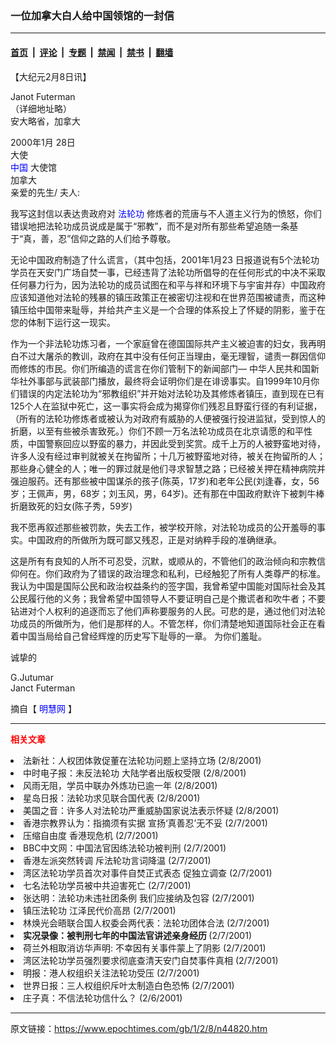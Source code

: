 ### 一位加拿大白人给中国领馆的一封信

---

#### [首页](../../../..?n44820) &nbsp;|&nbsp; [评论](../../../../../epoch-comment?n44820) &nbsp;|&nbsp; [专题](../../../../../epoch-special?n44820) &nbsp;|&nbsp; [禁闻](../../../../../epoch-news?n44820) &nbsp;|&nbsp; [禁书](../../../../../books?n44820) &nbsp;|&nbsp; [翻墙](https://github.com/gfw-breaker/nogfw/blob/master/README.md?n44820)


<div class="post_content" id="artbody" itemprop="articleBody">
 <!-- article content begin -->
 <p>
  【大纪元2月8日讯】
 </p>
 <p>
  Janot Futerman
  <br/>
  （详细地址略）
  <br/>
  安大略省，加拿大
 </p>
 <p>
  2000年1月 28日
  <br/>
  大使
  <br/>
  <ok href="http://www3.epochtimes.com/news/epochnews/main/2.html">
   <font color="blue">
    中国
   </font>
  </ok>
  大使馆
  <br/>
  加拿大
  <br/>
  亲爱的先生/ 夫人:
 </p>
 <p>
  我写这封信以表达贵政府对
  <ok href="http://falundafa.org">
   <font color="blue">
    法轮功
   </font>
  </ok>
  修炼者的荒唐与不人道主义行为的愤怒，你们错误地把法轮功成员说成是属于“邪教”，而不是对所有那些希望追随一条基于“真，善，忍”信仰之路的人们给予尊敬。
 </p>
 <p>
  无论中国政府制造了什么谎言，（其中包括，2001年1月23 日报道说有5个法轮功学员在天安门广场自焚一事，已经违背了法轮功所倡导的在任何形式的中决不采取任何暴力行为，因为法轮功的成员试图在和平与祥和环境下与宇宙并存）中国政府应该知道他对法轮的残暴的镇压政策正在被密切注视和在世界范围被谴责，而这种镇压给中国带来耻辱，并给共产主义是一个合理的体系投上了怀疑的阴影，鉴于在您的体制下运行这一现实。
 </p>
 <p>
  作为一个非法轮功炼习者，一个家庭曾在德国国际共产主义被迫害的妇女，我再明白不过大屠杀的教训，政府在其中没有任何正当理由，毫无理智，谴责一群因信仰而修炼的市民。你们所编造的谎言在你们管制下的新闻部门— 中华人民共和国新华社外事部与武装部门播放，最终将会证明你们是在诽谤事实。自1999年10月你们错误的内定法轮功为“邪教组织”并开始对法轮功及其修炼者镇压，直到现在已有125个人在监狱中死亡，这一事实将会成为揭穿你们残忍且野蛮行径的有利证据，（所有的法轮功修炼者或被认为对政府有威胁的人便被强行投进监狱，受到惊人的折磨，以至有些被杀害致死。）你们不顾一万名法轮功成员在北京请愿的和平性质，中国警察回应以野蛮的暴力，并因此受到奖赏。成千上万的人被野蛮地对待，许多人没有经过审判就被关在拘留所；十几万被野蛮地对待，被关在拘留所的人；那些身心健全的人；唯一的罪过就是他们寻求智慧之路；已经被关押在精神病院并强迫服药。还有那些被中国谋杀的孩子(陈英，17岁)和老年公民(刘逢春，女，56岁；王佩声，男，68岁；刘玉风，男，64岁)。还有那在中国政府默许下被刺牛棒折磨致死的妇女(陈子秀，59岁)
 </p>
 <p>
  我不愿再叙述那些被罚款，失去工作，被学校开除，对法轮功成员的公开羞辱的事实。中国政府的所做所为既可鄙又残忍，正是对纳粹手段的准确继承。
 </p>
 <p>
  这是所有有良知的人所不可忍受，沉默，或顺从的，不管他们的政治倾向和宗教信仰何在。你们政府为了错误的政治理念和私利，已经触犯了所有人类尊严的标准。我认为中国是国际公民和政治权益条约的签字国，我曾希望中国能对国际社会及其公民履行他的义务；我曾希望中国领导人不要证明自己是个撒谎者和吹牛者；不要钻进对个人权利的追逐而忘了他们声称要服务的人民。可悲的是，通过他们对法轮功成员的所做所为，他们是那样的人。不管怎样，你们清楚地知道国际社会正在看着中国当局给自己曾经辉煌的历史写下耻辱的一章。 为你们羞耻。
 </p>
 <p>
  诚挚的
 </p>
 <p>
  G.Jutumar
  <br/>
  Janct Futerman
 </p>
 <p>
  摘自【
  <ok href="http://minghui.ca">
   <font color="blue">
    明慧网
   </font>
  </ok>
  】
 </p>
 <hr/>
 <p>
  <b>
   <font color="red">
    相关文章
   </font>
  </b>
  <br/>
 </p>
 <li>
  <ok href="http://epochtimes.com/news/epochnews/newscontent.asp?ID=44781" target="_blank">
   法新社：人权团体敦促董在法轮功问题上坚持立场
  </ok>
  (2/8/2001)
  <li>
   <ok href="http://epochtimes.com/news/epochnews/newscontent.asp?ID=44792" target="_blank">
    中时电子报：未反法轮功 大陆学者出版权受限
   </ok>
   (2/8/2001)
   <li>
    <ok href="http://epochtimes.com/news/epochnews/newscontent.asp?ID=44808" target="_blank">
     风雨无阻，学员中联办外炼功已逾一年
    </ok>
    (2/8/2001)
    <li>
     <ok href="http://epochtimes.com/news/epochnews/newscontent.asp?ID=44759" target="_blank">
      星岛日报：法轮功求见联合国代表
     </ok>
     (2/8/2001)
     <li>
      <ok href="http://epochtimes.com/news/epochnews/newscontent.asp?ID=44796" target="_blank">
       美国之音：许多人对法轮功严重威胁国家说法表示怀疑
      </ok>
      (2/8/2001)
      <li>
       <ok href="http://epochtimes.com/news/epochnews/newscontent.asp?ID=44784" target="_blank">
        香港宗教界认为：指摘须有实据 宣扬‘真善忍’无不妥
       </ok>
       (2/7/2001)
       <li>
        <ok href="http://epochtimes.com/news/epochnews/newscontent.asp?ID=44766" target="_blank">
         压缩自由度 香港现危机
        </ok>
        (2/7/2001)
        <li>
         <ok href="http://epochtimes.com/news/epochnews/newscontent.asp?ID=44772" target="_blank">
          BBC中文网：中国法官因练法轮功被判刑
         </ok>
         (2/7/2001)
         <li>
          <ok href="http://epochtimes.com/news/epochnews/newscontent.asp?ID=44749" target="_blank">
           香港左派突然转调 斥法轮功言词降温
          </ok>
          (2/7/2001)
          <li>
           <ok href="http://epochtimes.com/news/epochnews/newscontent.asp?ID=44708" target="_blank">
            湾区法轮功学员首次对事件自焚正式表态 促独立调查
           </ok>
           (2/7/2001)
           <li>
            <ok href="http://epochtimes.com/news/epochnews/newscontent.asp?ID=44641" target="_blank">
             七名法轮功学员被中共迫害死亡
            </ok>
            (2/7/2001)
            <li>
             <ok href="http://epochtimes.com/news/epochnews/newscontent.asp?ID=44552" target="_blank">
              张达明：法轮功未违社团条例 我们应接纳及包容
             </ok>
             (2/7/2001)
             <li>
              <ok href="http://epochtimes.com/news/epochnews/newscontent.asp?ID=44475" target="_blank">
               镇压法轮功 江泽民代价高昂
              </ok>
              (2/7/2001)
              <li>
               <ok href="http://epochtimes.com/news/epochnews/newscontent.asp?ID=44435" target="_blank">
                林焕光会晤联合国人权委会两代表：法轮功团体合法
               </ok>
               (2/7/2001)
               <li>
                <ok href="http://epochtimes.com/news/epochnews/newscontent.asp?ID=44432" target="_blank">
                 <b>
                  实况录像：被判刑七年的中国法官讲述亲身经历
                 </b>
                </ok>
                (2/7/2001)
                <li>
                 <ok href="http://epochtimes.com/news/epochnews/newscontent.asp?ID=44426" target="_blank">
                  荷兰外相取消访华声明: 不幸因有关事件蒙上了阴影
                 </ok>
                 (2/7/2001)
                 <li>
                  <ok href="http://epochtimes.com/news/epochnews/newscontent.asp?ID=44388" target="_blank">
                   湾区法轮功学员强烈要求彻底查清天安门自焚事件真相
                  </ok>
                  (2/7/2001)
                  <li>
                   <ok href="http://epochtimes.com/news/epochnews/newscontent.asp?ID=44328" target="_blank">
                    明报：港人权组织关注法轮功受压
                   </ok>
                   (2/7/2001)
                   <li>
                    <ok href="http://epochtimes.com/news/epochnews/newscontent.asp?ID=44341" target="_blank">
                     世界日报：三人权组织斥叶太制造白色恐怖
                    </ok>
                    (2/7/2001)
                    <li>
                     <ok href="http://epochtimes.com/news/epochnews/newscontent.asp?ID=44286" target="_blank">
                      庄子真：不信法轮功信什么？
                     </ok>
                     (2/6/2001)
                     <br/>
                     <!-- article content end -->
                     <div id="below_article_ad">
                     </div>
                    </li>
                   </li>
                  </li>
                 </li>
                </li>
               </li>
              </li>
             </li>
            </li>
           </li>
          </li>
         </li>
        </li>
       </li>
      </li>
     </li>
    </li>
   </li>
  </li>
 </li>
</div>


---

原文链接：https://www.epochtimes.com/gb/1/2/8/n44820.htm